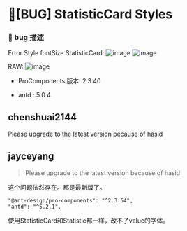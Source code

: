 # 🐛[BUG] StatisticCard Styles

### 🐛 bug 描述

Error Style fontSize StatisticCard:
![image](https://user-images.githubusercontent.com/57663409/205793546-88e5dcce-3d4d-4f89-a0f4-0bb442c04ceb.png)
![image](https://user-images.githubusercontent.com/57663409/205793855-2dc5a0dc-0acf-49a1-98b5-5d86e1e9af31.png)

RAW:
![image](https://user-images.githubusercontent.com/57663409/205794340-47646175-6cf0-4011-9c79-f42cafc48fc1.png)

- ProComponents 版本: 2.3.40

* antd : 5.0.4

## chenshuai2144

Please upgrade to the latest version because of hasid

## jayceyang

> Please upgrade to the latest version because of hasid

这个问题依然存在。都是最新版了。

```
"@ant-design/pro-components": "^2.3.54",
"antd": "^5.2.1",
```

使用StatisticCard和Statistic都一样，改不了value的字体。
